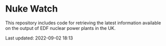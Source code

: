 # Nuke Watch

This repository includes code for retrieving the latest information available on the output of EDF nuclear power plants in the UK.

Last updated: 2022-09-02 18:13